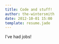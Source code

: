 ```yaml
---
title: Code and stuff!
author: the-wintersmith
date: 2012-10-01 15:00
template: resume.jade
---
```


I've had jobs!




